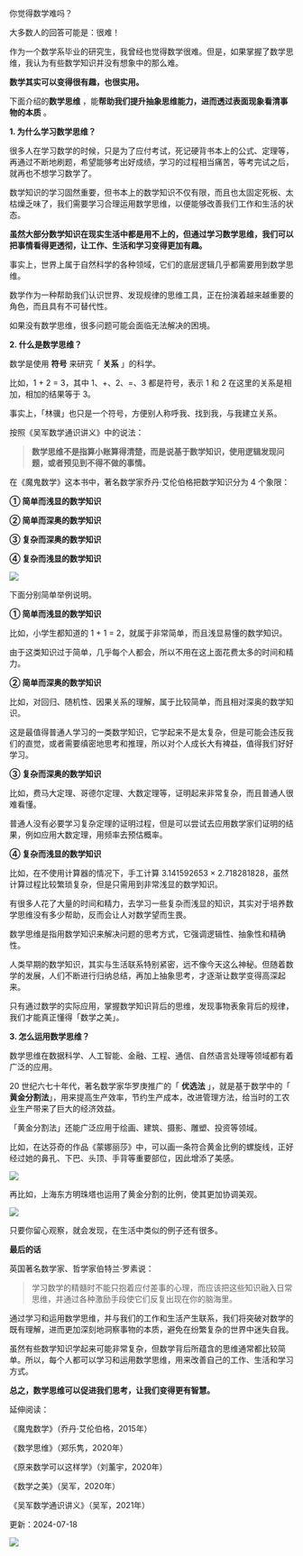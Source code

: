 你觉得数学难吗？

大多数人的回答可能是：很难！

作为一个数学系毕业的研究生，我曾经也觉得数学很难。但是，如果掌握了数学思维，我认为有些数学知识并没有想象中的那么难。

**数学其实可以变得很有趣，也很实用。** 

下面介绍的**数学思维** ，能**帮助我们提升抽象思维能力，进而透过表面现象看清事物的本质** 。 

**1. 为什么学习数学思维？**

很多人在学习数学的时候，只是为了应付考试，死记硬背书本上的公式、定理等，再通过不断地刷题，希望能够考出好成绩，学习的过程相当痛苦，等考完试之后，就再也不想学习数学了。

数学知识的学习固然重要，但书本上的数学知识不仅有限，而且也太固定死板、太枯燥乏味了，我们需要学习合理运用数学思维，以便能够改善我们工作和生活的状态。

**虽然大部分数学知识在现实生活中都是用不上的，但通过学习数学思维，我们可以把事情看得更透彻，让工作、生活和学习变得更加有趣。**

事实上，世界上属于自然科学的各种领域，它们的底层逻辑几乎都需要用到数学思维。 

数学作为一种帮助我们认识世界、发现规律的思维工具，正在扮演着越来越重要的角色，而且具有不可替代性。  

如果没有数学思维，很多问题可能会面临无法解决的困境。  

**2. 什么是数学思维？**

 

数学是使用 **符号** 来研究「 **关系** 」的科学。  

比如，1 + 2 = 3，其中 1、+、2、=、3 都是符号，表示 1 和 2 在这里的关系是相加，相加的结果等于 3。  

事实上，「林骥」也只是一个符号，方便别人称呼我、找到我，与我建立关系。

按照《吴军数学通识讲义》中的说法：

> **数学思维不是指算小账算得清楚，而是说基于数学知识，使用逻辑发现问题，或者预见到不得不做的事情。**

在《魔鬼数学》这本书中，著名数学家乔丹·艾伦伯格把数学知识分为 4 个象限：

**① 简单而浅显的数学知识**

**② 简单而深奥的数学知识**

**③ 复杂而深奥的数学知识**

**④ 复杂而浅显的数学知识**

![](https://mmbiz.qpic.cn/mmbiz_png/giaycic3UNwo1cgLDMgfJxsXPcsSTH7jWS3RJooMyHcicd4PRx9dsoIP5ibQy3S7jGKooAe3NHcU8Dqjua6kZo0mug/640?wx_fmt=png&from=appmsg) 

下面分别简单举例说明。  

**① 简单而浅显的数学知识** 

比如，小学生都知道的 1 + 1 = 2，就属于非常简单，而且浅显易懂的数学知识。

由于这类知识过于简单，几乎每个人都会，所以不用在这上面花费太多的时间和精力。  

**② 简单而深奥的数学知识**

比如，对回归、随机性、因果关系的理解，属于比较简单，而且相对深奥的数学知识。

这是最值得普通人学习的一类数学知识，它学起来不是太复杂，但是可能会违反我们的直觉，或者需要缜密地思考和推理，所以对个人成长大有裨益，值得我们好好学习。

**③ 复杂而深奥的数学知识** 

比如，费马大定理、哥德尔定理、大数定理等，证明起来非常复杂，而且普通人很难看懂。

普通人没有必要学习复杂定理的证明过程，但是可以尝试去应用数学家们证明的结果，例如应用大数定理，用频率去预估概率。  

**④ 复杂而浅显的数学知识**

比如，在不使用计算器的情况下，手工计算 3.141592653 × 2.718281828，虽然计算过程比较繁琐复杂，但是只需用到非常浅显的数学知识。

有很多人花了大量的时间和精力，去学习一些复杂而浅显的知识，其实对于培养数学思维没有多少帮助，反而会让人对数学望而生畏。

数学思维是指用数学知识来解决问题的思考方式，它强调逻辑性、抽象性和精确性。

人类早期的数学知识，其实与生活联系特别紧密，远不像今天这么神秘。但随着数学的发展，人们不断进行归纳总结，再加上抽象思考，才逐渐让数学变得高深起来。

只有通过数学的实际应用，掌握数学知识背后的思维，发现事物表象背后的规律，我们才能真正懂得「数学之美」。  

**3. 怎么运用数学思维？**

 

数学思维在数据科学、人工智能、金融、工程、通信、自然语言处理等领域都有着广泛的应用。  

20 世纪六七十年代，著名数学家华罗庚推广的「 **优选法** 」，就是基于数学中的「 **黄金分割法**」，用来提高生产效率，节约生产成本，改进管理方法，给当时的工农业生产带来了巨大的经济效益。

「黄金分割法」还能广泛应用于绘画、建筑、摄影、雕塑、投资等领域。  

比如，在达芬奇的作品《蒙娜丽莎》中，可以画一条符合黄金比例的螺旋线，正好经过她的鼻孔、下巴、头顶、手背等重要部位，因此增添了美感。

![](https://mmbiz.qpic.cn/mmbiz_png/giaycic3UNwo1cgLDMgfJxsXPcsSTH7jWSTKzwdoojInfxYZNsfLiaN2rV724oViblRE8eLPBhE6zhYJ9rZno76jiaA/640?wx_fmt=png&from=appmsg) 

再比如，上海东方明珠塔也运用了黄金分割的比例，使其更加协调美观。

![](https://mmbiz.qpic.cn/mmbiz_jpg/giaycic3UNwo1cgLDMgfJxsXPcsSTH7jWSiaOZj5O3GaFdghLmd8z9HoKUeO3O0x0Zv44abDyiaXZlw3jzMOuGuWvw/640?wx_fmt=jpeg&from=appmsg) 

只要你留心观察，就会发现，在生活中类似的例子还有很多。  

**最后的话**

 英国著名数学家、哲学家伯特兰·罗素说：

> 学习数学的精髓时不能只抱着应付差事的心理，而应该把这些知识融入日常思维，并通过各种激励手段使它们反复出现在你的脑海里。

通过学习和运用数学思维，并与我们的工作和生活产生联系，我们将突破对数学的既有理解，进而更加深刻地洞察事物的本质，避免在纷繁复杂的世界中迷失自我。

虽然有些数学知识学起来可能非常复杂，但数学背后所蕴含的思维通常都比较简单。所以，每个人都可以学习和运用数学思维，用来改善自己的工作、生活和学习方式。

**总之，数学思维可以促进我们思考，让我们变得更有智慧。** 

延伸阅读：  

《魔鬼数学》（乔丹·艾伦伯格，2015年）  

《数学思维》（郑乐隽，2020年）

《原来数学可以这样学》（刘薰宇，2020年） 

《数学之美》（吴军，2020年）  

 

《吴军数学通识讲义》（吴军，2021年）



更新：2024-07-18

![](https://visitor-badge.laobi.icu/badge?page_id=sjhfx.linji&left_text=PageViews&right_color=%2300589F)